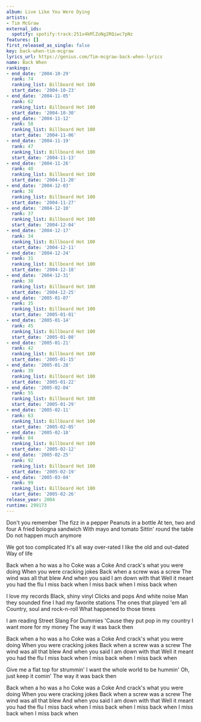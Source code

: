 ```yaml
---
album: Live Like You Were Dying
artists:
- Tim McGraw
external_ids:
  spotify: spotify:track:251x4kMlZoNg2RQiwc7pNz
features: []
first_released_as_single: false
key: back-when-tim-mcgraw
lyrics_url: https://genius.com/Tim-mcgraw-back-when-lyrics
name: Back When
rankings:
- end_date: '2004-10-29'
  rank: 74
  ranking_list: Billboard Hot 100
  start_date: '2004-10-23'
- end_date: '2004-11-05'
  rank: 62
  ranking_list: Billboard Hot 100
  start_date: '2004-10-30'
- end_date: '2004-11-12'
  rank: 58
  ranking_list: Billboard Hot 100
  start_date: '2004-11-06'
- end_date: '2004-11-19'
  rank: 47
  ranking_list: Billboard Hot 100
  start_date: '2004-11-13'
- end_date: '2004-11-26'
  rank: 40
  ranking_list: Billboard Hot 100
  start_date: '2004-11-20'
- end_date: '2004-12-03'
  rank: 38
  ranking_list: Billboard Hot 100
  start_date: '2004-11-27'
- end_date: '2004-12-10'
  rank: 37
  ranking_list: Billboard Hot 100
  start_date: '2004-12-04'
- end_date: '2004-12-17'
  rank: 34
  ranking_list: Billboard Hot 100
  start_date: '2004-12-11'
- end_date: '2004-12-24'
  rank: 31
  ranking_list: Billboard Hot 100
  start_date: '2004-12-18'
- end_date: '2004-12-31'
  rank: 30
  ranking_list: Billboard Hot 100
  start_date: '2004-12-25'
- end_date: '2005-01-07'
  rank: 35
  ranking_list: Billboard Hot 100
  start_date: '2005-01-01'
- end_date: '2005-01-14'
  rank: 45
  ranking_list: Billboard Hot 100
  start_date: '2005-01-08'
- end_date: '2005-01-21'
  rank: 42
  ranking_list: Billboard Hot 100
  start_date: '2005-01-15'
- end_date: '2005-01-28'
  rank: 39
  ranking_list: Billboard Hot 100
  start_date: '2005-01-22'
- end_date: '2005-02-04'
  rank: 55
  ranking_list: Billboard Hot 100
  start_date: '2005-01-29'
- end_date: '2005-02-11'
  rank: 63
  ranking_list: Billboard Hot 100
  start_date: '2005-02-05'
- end_date: '2005-02-18'
  rank: 84
  ranking_list: Billboard Hot 100
  start_date: '2005-02-12'
- end_date: '2005-02-25'
  rank: 92
  ranking_list: Billboard Hot 100
  start_date: '2005-02-19'
- end_date: '2005-03-04'
  rank: 99
  ranking_list: Billboard Hot 100
  start_date: '2005-02-26'
release_year: 2004
runtime: 299173
---
```

Don't you remember
The fizz in a pepper
Peanuts in a bottle
At ten, two and four
A fried bologna sandwich
With mayo and tomato
Sittin' round the table
Do not happen much anymore


We got too complicated
It's all way over-rated
I like the old and out-dated
Way of life


Back when a ho was a ho
Coke was a Coke
And crack's what you were doing
When you were cracking jokes
Back when a screw was a screw
The wind was all that blew
And when you said I am down with that
Well it meant you had the flu
I miss back when
I miss back when
I miss back when


I love my records
Black, shiny vinyl
Clicks and pops
And white noise
Man they sounded fine
I had my favorite stations
The ones that played 'em all
Country, soul and rock-n-roll
What happened to those times


I am reading Street Slang For Dummies
'Cause they put pop in my country
I want more for my money
The way it was back then


Back when a ho was a ho
Coke was a Coke
And crack's what you were doing
When you were cracking jokes
Back when a screw was a screw
The wind was all that blew
And when you said I am down with that
Well it meant you had the flu
I miss back when
I miss back when
I miss back when


Give me a flat top for strummin'
I want the whole world to be hummin'
Oh, just keep it comin'
The way it was back then


Back when a ho was a ho
Coke was a Coke
And crack's what you were doing
When you were cracking jokes
Back when a screw was a screw
The wind was all that blew
And when you said I am down with that
Well it meant you had the flu
I miss back when
I miss back when
I miss back when
I miss back when
I miss back when
